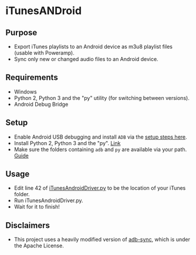 iTunesANDroid
=================

Purpose
-----------------
- Export iTunes playlists to an Android device as m3u8 playlist files (usable with Poweramp).
- Sync only new or changed audio files to an Android device.

Requirements
-----------------
- Windows
- Python 2, Python 3 and the "py" utility (for switching between versions).
- Android Debug Bridge

Setup
-----------------
- Enable Android USB debugging and install `ADB` via the [setup steps here](https://github.com/google/adb-sync#setup).
- Install Python 2, Python 3 and the "py". [Link](https://www.python.org/downloads/windows/)
- Make sure the folders containing `adb` and `py` are available via your path. [Guide](http://superuser.com/questions/949560/how-do-i-set-system-environment-variables-in-windows-10)


Usage
-----------------
- Edit line 42 of [iTunesAndroidDriver.py](https://github.com/alac/iTunesANDroid/blob/master/iTunesAndroidDriver.py#L42) to be the location of your iTunes folder.
- Run iTunesAndroidDriver.py.
- Wait for it to finish!


Disclaimers
-----------------
- This project uses a heavily modified version of [adb-sync](https://github.com/google/adb-sync), which is under the Apache License.